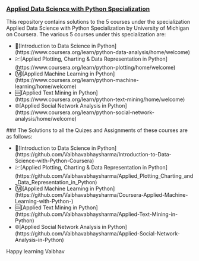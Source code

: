 ### [Applied Data Science with Python Specialization](https://www.coursera.org/programs/jecrc-university-ma-mmj0q/browse?productId=xKZ-Rh0LEeaVXQ4hxYGBZw&productType=s12n&query=applied+data+science+with&showMiniModal=true)
This repository contains solutions to the 5 courses under the specialization Applied Data Science with Python Specialization by University of Michigan on Coursera.
The various 5 courses under this specialization are:
<ul>
<li>🔰[Introduction to Data Science in Python](https://www.coursera.org/learn/python-data-analysis/home/welcome)</li>
<li>💹[Applied Plotting, Charting & Data Representation in Python](https://www.coursera.org/learn/python-plotting/home/welcome)</li>
<li>Ⓜ[Applied Machine Learning in Python](https://www.coursera.org/learn/python-machine-learning/home/welcome)</li>
<li>🆒[Applied Text Mining in Python](https://www.coursera.org/learn/python-text-mining/home/welcome)</li>
<li>🌐[Applied Social Network Analysis in Python](https://www.coursera.org/learn/python-social-network-analysis/home/welcome)</li>
</ul>
### The Solutions to all the Quizes and Assignments of these courses are as follows:
<ul>
<li>🔰[Introduction to Data Science in Python](https://github.com/Vaibhavabhaysharma/Introduction-to-Data-Science-with-Python-Coursera)</li>
<li>💹[Applied Plotting, Charting & Data Representation in Python](https://github.com/Vaibhavabhaysharma/Applied_Plotting_Charting_and_Data_Representation_in_Python)</li>
<li>Ⓜ[Applied Machine Learning in Python](https://github.com/Vaibhavabhaysharma/Coursera-Applied-Machine-Learning-with-Python-)</li>
<li>🆒[Applied Text Mining in Python](https://github.com/Vaibhavabhaysharma/Applied-Text-Mining-in-Python)</li>
<li>🌐[Applied Social Network Analysis in Python](https://github.com/Vaibhavabhaysharma/Applied-Social-Network-Analysis-in-Python)</li>
</ul>  
Happy learning Vaibhav

